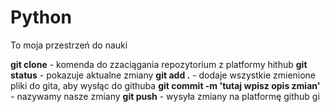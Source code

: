 # Python
To moja przestrzeń do nauki

**git clone** - komenda do zzaciągania repozytorium z platformy hithub
**git status** - pokazuje aktualne zmiany
**git add .** - dodaje wszystkie zmienione pliki do gita, aby wysłąc do githuba
**git commit -m 'tutaj wpisz opis zmian'** - nazywamy nasze zmiany
**git push** - wysyła zmiany na platformę github gi
